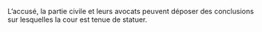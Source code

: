 L’accusé, la partie civile et leurs avocats peuvent déposer des conclusions sur lesquelles la cour est tenue de statuer.
